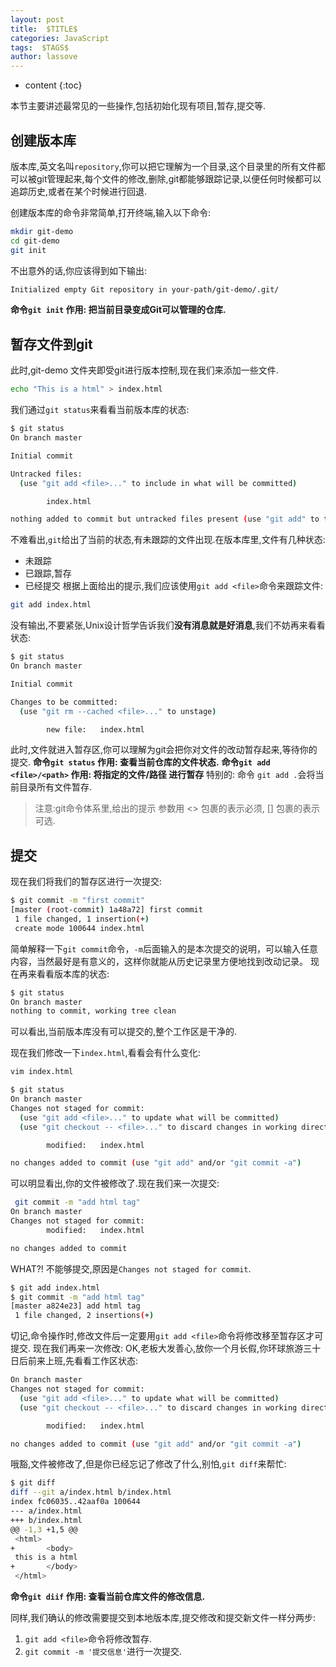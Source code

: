 ```yaml
---
layout: post
title:  $TITLE$
categories: JavaScript
tags:  $TAGS$
author: lassove
---
```


* content
{:toc}

本节主要讲述最常见的一些操作,包括初始化现有项目,暂存,提交等.



## 创建版本库

版本库,英文名叫`repository`,你可以把它理解为一个目录,这个目录里的所有文件都可以被git管理起来,每个文件的修改,删除,git都能够跟踪记录,以便任何时候都可以追踪历史,或者在某个时候进行回退.

创建版本库的命令非常简单,打开终端,输入以下命令:

```bash
mkdir git-demo
cd git-demo
git init
```
不出意外的话,你应该得到如下输出:
```bash
Initialized empty Git repository in your-path/git-demo/.git/
```
**命令`git init` 作用: 把当前目录变成Git可以管理的仓库.**
## 暂存文件到git
此时,git-demo 文件夹即受git进行版本控制,现在我们来添加一些文件.

```bash
echo "This is a html" > index.html
```
我们通过`git status`来看看当前版本库的状态:
```bash
$ git status
On branch master

Initial commit

Untracked files:
  (use "git add <file>..." to include in what will be committed)

        index.html

nothing added to commit but untracked files present (use "git add" to track)
```
不难看出,`git`给出了当前的状态,有未跟踪的文件出现.在版本库里,文件有几种状态:
- 未跟踪
- 已跟踪,暂存
- 已经提交
  根据上面给出的提示,我们应该使用`git add <file>`命令来跟踪文件:
```bash
git add index.html
```
没有输出,不要紧张,Unix设计哲学告诉我们**没有消息就是好消息**,我们不妨再来看看状态:
```bash
$ git status
On branch master

Initial commit

Changes to be committed:
  (use "git rm --cached <file>..." to unstage)

        new file:   index.html

```
此时,文件就进入暂存区,你可以理解为git会把你对文件的改动暂存起来,等待你的提交.
**命令`git status` 作用: 查看当前仓库的文件状态.**
**命令`git add <file>/<path>` 作用: 将指定的文件/路径 进行暂存**
特别的:
命令 `git add .`会将当前目录所有文件暂存.

> 注意:git命令体系里,给出的提示 参数用 <> 包裹的表示必须, [] 包裹的表示可选.

## 提交

现在我们将我们的暂存区进行一次提交:
```bash
$ git commit -m "first commit"
[master (root-commit) 1a48a72] first commit
 1 file changed, 1 insertion(+)
 create mode 100644 index.html
```
简单解释一下`git commit`命令，`-m`后面输入的是本次提交的说明，可以输入任意内容，当然最好是有意义的，这样你就能从历史记录里方便地找到改动记录。
现在再来看看版本库的状态:
```bash
$ git status
On branch master
nothing to commit, working tree clean
```
可以看出,当前版本库没有可以提交的,整个工作区是干净的.

现在我们修改一下`index.html`,看看会有什么变化:
```bash
vim index.html
```

```bash
$ git status
On branch master
Changes not staged for commit:
  (use "git add <file>..." to update what will be committed)
  (use "git checkout -- <file>..." to discard changes in working directory)

        modified:   index.html

no changes added to commit (use "git add" and/or "git commit -a")
```
可以明显看出,你的文件被修改了.现在我们来一次提交:
```bash
 git commit -m "add html tag"
On branch master
Changes not staged for commit:
        modified:   index.html

no changes added to commit
```
WHAT?! 不能够提交,原因是`Changes not staged for commit`.
```bash
$ git add index.html
$ git commit -m "add html tag"
[master a824e23] add html tag
 1 file changed, 2 insertions(+)
```
切记,命令操作时,修改文件后一定要用`git add <file>`命令将修改移至暂存区才可提交.
现在我们再来一次修改:
OK,老板大发善心,放你一个月长假,你环球旅游三十日后前来上班,先看看工作区状态:
```bash
On branch master
Changes not staged for commit:
  (use "git add <file>..." to update what will be committed)
  (use "git checkout -- <file>..." to discard changes in working directory)

        modified:   index.html

no changes added to commit (use "git add" and/or "git commit -a")
```
哦豁,文件被修改了,但是你已经忘记了修改了什么,别怕,`git diff`来帮忙:
```bash
$ git diff
diff --git a/index.html b/index.html
index fc06035..42aaf0a 100644
--- a/index.html
+++ b/index.html
@@ -1,3 +1,5 @@
 <html>
+       <body>
 this is a html
+       </body>
 </html>
```

**命令`git diif` 作用: 查看当前仓库文件的修改信息.**

同样,我们确认的修改需要提交到本地版本库,提交修改和提交新文件一样分两步:
1. `git add <file>`命令将修改暂存.
2. `git commit -m '提交信息'`进行一次提交.





